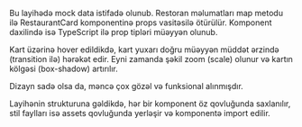 Bu layihədə mock data istifadə olunub. Restoran məlumatları map metodu ilə RestaurantCard komponentinə props vasitəsilə ötürülür. Komponent daxilində isə TypeScript ilə prop tipləri müəyyən olunub.

Kart üzərinə hover edildikdə, kart yuxarı doğru müəyyən müddət ərzində (transition ilə) hərəkət edir. Eyni zamanda şəkil zoom (scale) olunur və kartın kölgəsi (box-shadow) artırılır.

Dizayn sadə olsa da, məncə çox gözəl və funksional alınmışdır.

Layihənin strukturuna gəldikdə, hər bir komponent öz qovluğunda saxlanılır, stil faylları isə assets qovluğunda yerləşir və komponentə import edilir.

